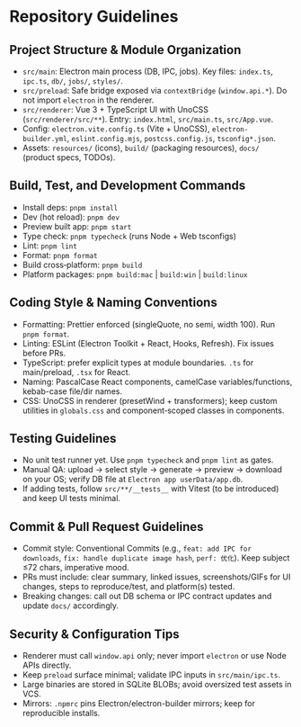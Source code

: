 # Repository Guidelines

## Project Structure & Module Organization
- `src/main`: Electron main process (DB, IPC, jobs). Key files: `index.ts`, `ipc.ts`, `db/`, `jobs/`, `styles/`.
- `src/preload`: Safe bridge exposed via `contextBridge` (`window.api.*`). Do not import `electron` in the renderer.
- `src/renderer`: Vue 3 + TypeScript UI with UnoCSS (`src/renderer/src/**`). Entry: `index.html`, `src/main.ts`, `src/App.vue`.
- Config: `electron.vite.config.ts` (Vite + UnoCSS), `electron-builder.yml`, `eslint.config.mjs`, `postcss.config.js`, `tsconfig*.json`.
- Assets: `resources/` (icons), `build/` (packaging resources), `docs/` (product specs, TODOs).

## Build, Test, and Development Commands
- Install deps: `pnpm install`
- Dev (hot reload): `pnpm dev`
- Preview built app: `pnpm start`
- Type check: `pnpm typecheck` (runs Node + Web tsconfigs)
- Lint: `pnpm lint`
- Format: `pnpm format`
- Build cross‑platform: `pnpm build`
- Platform packages: `pnpm build:mac` | `build:win` | `build:linux`

## Coding Style & Naming Conventions
- Formatting: Prettier enforced (singleQuote, no semi, width 100). Run `pnpm format`.
- Linting: ESLint (Electron Toolkit + React, Hooks, Refresh). Fix issues before PRs.
- TypeScript: prefer explicit types at module boundaries. `.ts` for main/preload, `.tsx` for React.
- Naming: PascalCase React components, camelCase variables/functions, kebab-case file/dir names.
- CSS: UnoCSS in renderer (presetWind + transformers); keep custom utilities in `globals.css` and component‑scoped classes in components.

## Testing Guidelines
- No unit test runner yet. Use `pnpm typecheck` and `pnpm lint` as gates.
- Manual QA: upload → select style → generate → preview → download on your OS; verify DB file at `Electron app userData/app.db`.
- If adding tests, follow `src/**/__tests__` with Vitest (to be introduced) and keep UI tests minimal.

## Commit & Pull Request Guidelines
- Commit style: Conventional Commits (e.g., `feat: add IPC for downloads`, `fix: handle duplicate image hash`, `perf: 优化`). Keep subject ≤72 chars, imperative mood.
- PRs must include: clear summary, linked issues, screenshots/GIFs for UI changes, steps to reproduce/test, and platform(s) tested.
- Breaking changes: call out DB schema or IPC contract updates and update `docs/` accordingly.

## Security & Configuration Tips
- Renderer must call `window.api` only; never import `electron` or use Node APIs directly.
- Keep `preload` surface minimal; validate IPC inputs in `src/main/ipc.ts`.
- Large binaries are stored in SQLite BLOBs; avoid oversized test assets in VCS.
- Mirrors: `.npmrc` pins Electron/electron-builder mirrors; keep for reproducible installs.
